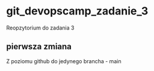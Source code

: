 # git_devopscamp_zadanie_3
Reopzytorium do zadania 3

## pierwsza zmiana
Z poziomu github do jedynego brancha - main
